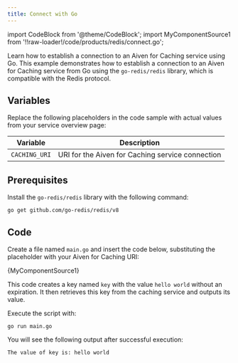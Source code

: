 ```yaml
---
title: Connect with Go
---
```

import CodeBlock from '@theme/CodeBlock';
import MyComponentSource1 from '!!raw-loader!/code/products/redis/connect.go';

Learn how to establish a connection to an Aiven for Caching service using Go.
This example demonstrates how to establish a connection to an Aiven for Caching service
from Go using the `go-redis/redis` library, which is compatible with the Redis protocol.

## Variables

Replace the following placeholders in the code sample with actual values
from your service overview page:

| Variable    | Description                                                  |
| ----------- | ------------------------------------------------------------ |
| `CACHING_URI` | URI for the Aiven for Caching service connection |

## Prerequisites

Install the `go-redis/redis` library with the following command:

```shell
go get github.com/go-redis/redis/v8
```

## Code

Create a file named `main.go` and insert the code below, substituting the placeholder
with your Aiven for Caching URI:

<CodeBlock language='go'>{MyComponentSource1}</CodeBlock>

This code creates a key named `key` with the value `hello world` without an expiration.
It then retrieves this key from the caching service and outputs its value.

Execute the script with:

```shell
go run main.go
```

You will see the following output after successful execution:

```plaintext
The value of key is: hello world
```
